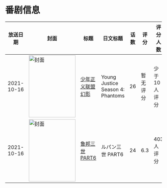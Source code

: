 # 番剧信息

|放送日期|封面|标题|日文标题|话数|评分|评分人数|
|---|---|---|---|---|---|---|
|2021-10-16|<img src="https://lain.bgm.tv/pic/cover/c/2d/46/353748_Pj77O.jpg" alt="封面" style="width:150px;height:200px;object-fit:cover;">|[少年正义联盟 幻影](https://bangumi.tv/subject/353748)|Young Justice Season 4: Phantoms|26|暂无评分|少于10人评分|
|2021-10-16|<img src="https://lain.bgm.tv/pic/cover/c/e0/9e/337430_2eiQy.jpg" alt="封面" style="width:150px;height:200px;object-fit:cover;">|[鲁邦三世 PART6](https://bangumi.tv/subject/337430)|ルパン三世 PART6|24|6.3|403人评分|
